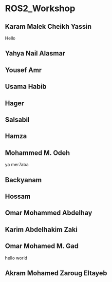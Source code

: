 # ROS2_Workshop

## Karam Malek Cheikh Yassin
Hello

## Yahya Nail Alasmar 

## Yousef Amr

## Usama Habib

## Hager

## Salsabil

## Hamza

## Mohammed M. Odeh
ya mer7aba

## Backyanam

## Hossam

## Omar Mohammed Abdelhay

## Karim Abdelhakim Zaki

## Omar Mohamed M. Gad
hello world
## Akram Mohamed Zaroug Eltayeb
